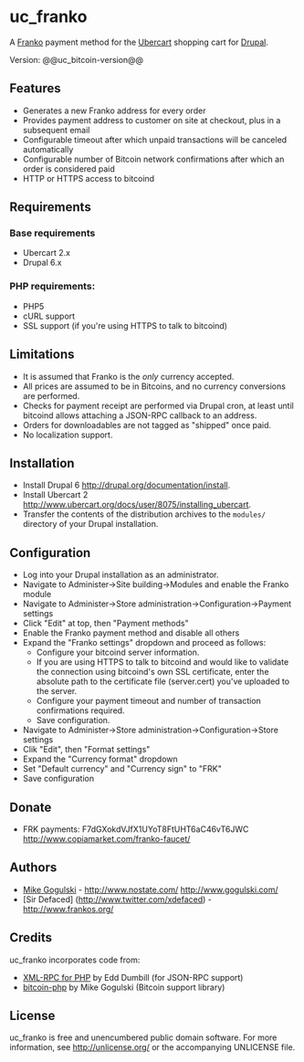 uc_franko
==========

A [Franko][Franko] payment method for the
[Ubercart][Ubercart] shopping cart for [Drupal][Drupal].

Version: @@uc_bitcoin-version@@

Features
--------

* Generates a new Franko address for every order
* Provides payment address to customer on site at checkout, plus in a
  subsequent email
* Configurable timeout after which unpaid transactions will be canceled
  automatically
* Configurable number of Bitcoin network confirmations after which an order
  is considered paid
* HTTP or HTTPS access to bitcoind

Requirements
------------

### Base requirements
* Ubercart 2.x
* Drupal 6.x

### PHP requirements:
* PHP5
* cURL support  
* SSL support (if you're using HTTPS to talk to bitcoind)

Limitations
-----------

* It is assumed that Franko is the *only* currency accepted.
* All prices are assumed to be in Bitcoins, and no currency conversions are
  performed.
* Checks for payment receipt are performed via Drupal cron, at least until
  bitcoind allows attaching a JSON-RPC callback to an address.
* Orders for downloadables are not tagged as "shipped" once paid.
* No localization support.

Installation
------------

* Install Drupal 6 <http://drupal.org/documentation/install>.
* Install Ubercart 2 <http://www.ubercart.org/docs/user/8075/installing_ubercart>.
* Transfer the contents of the distribution archives to the `modules/` directory
  of your Drupal installation. 

Configuration
-------------

* Log into your Drupal installation as an administrator.
* Navigate to Administer->Site building->Modules and enable the Franko module
* Navigate to Administer->Store administration->Configuration->Payment settings
* Click "Edit" at top, then "Payment methods"
* Enable the Franko payment method and disable all others
* Expand the "Franko settings" dropdown and proceed as follows:
	* Configure your bitcoind server information.
	* If you are using HTTPS to talk to bitcoind and would like to validate
      the connection using bitcoind's own SSL certificate, enter the
      absolute path to the certificate file (server.cert) you've uploaded
      to the server.
	* Configure your payment timeout and number of transaction confirmations
      required.
	* Save configuration.
* Navigate to Administer->Store administration->Configuration->Store settings
* Clik "Edit", then "Format settings"
* Expand the "Currency format" dropdown
* Set "Default currency" and "Currency sign" to "FRK"
* Save configuration

Donate
------

* FRK payments: F7dGXokdVJfX1UYoT8FtUHT6aC46vT6JWC
  http://www.copiamarket.com/franko-faucet/

Authors
-------

* [Mike Gogulski](http://github.com/mikegogulski) -
  <http://www.nostate.com/> <http://www.gogulski.com/>
* [Sir Defaced] (http://www.twitter.com/xdefaced) - 
  <http://www.frankos.org/>

Credits
-------

uc_franko incorporates code from:

* [XML-RPC for PHP][XML-RPC-PHP] by Edd Dumbill (for JSON-RPC support)
* [bitcoin-php][bitcoin-php] by Mike Gogulski (Bitcoin support library)

License
-------

uc_franko is free and unencumbered public domain software. For more
information, see <http://unlicense.org/> or the accompanying UNLICENSE file.


[Franko]:		http://www.frankos.org/
[Ubercart]:		http://www.ubercart.org/
[Drupal]:		http://www.drupal.org/
[XML-RPC-PHP]:	http://phpxmlrpc.sourceforge.net/
[bitcoin-php]:	http://github.com/mikegogulski/bitcoin-php
